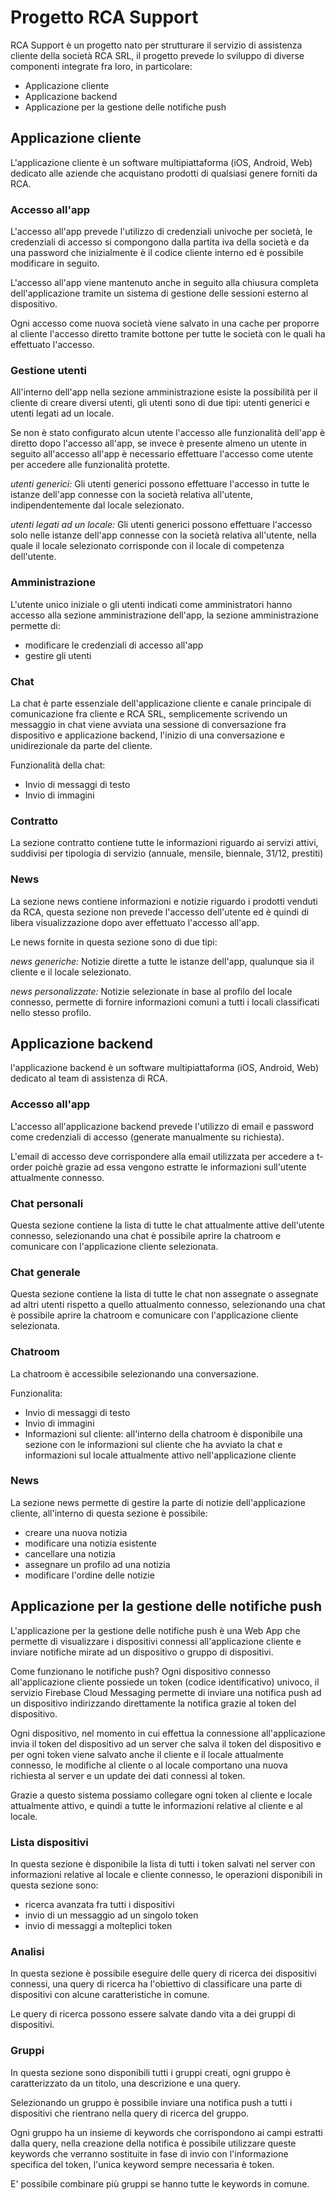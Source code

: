 # Progetto RCA Support

RCA Support è un progetto nato per strutturare il servizio di assistenza cliente della società RCA SRL, il progetto prevede lo sviluppo di diverse componenti integrate fra loro, in particolare:

 - Applicazione cliente
 - Applicazione backend
 - Applicazione per la gestione delle notifiche push
 
## Applicazione cliente

L'applicazione cliente è un software multipiattaforma (iOS, Android, Web) dedicato alle aziende che acquistano prodotti di qualsiasi genere forniti da RCA.

### Accesso all'app

L'accesso all'app prevede l'utilizzo di credenziali univoche per società, le credenziali  di accesso si compongono dalla partita iva della società e da una password che inizialmente è il codice cliente interno ed è possibile modificare in seguito.

L'accesso all'app viene mantenuto anche in seguito alla chiusura completa dell'applicazione tramite un sistema di gestione delle sessioni esterno al dispositivo.

Ogni accesso come nuova società viene salvato in una cache per proporre al cliente l'accesso diretto tramite bottone per tutte le società con le quali ha effettuato l'accesso.

### Gestione utenti

All'interno dell'app nella sezione amministrazione esiste la possibilità per il cliente di creare diversi utenti, gli utenti sono di due tipi: utenti generici e utenti legati ad un locale.

Se non è stato configurato alcun utente l'accesso alle funzionalità dell'app è diretto dopo l'accesso all'app, se invece è presente almeno un utente in seguito all'accesso all'app è necessario effettuare l'accesso come utente per accedere alle funzionalità protette.

*utenti generici:*
Gli utenti generici possono effettuare l'accesso in tutte le istanze dell'app connesse con la società relativa all'utente, indipendentemente dal locale selezionato. 

*utenti legati ad un locale:*
Gli utenti generici possono effettuare l'accesso solo nelle istanze dell'app connesse con la società relativa all'utente, nella quale il locale selezionato corrisponde con il locale di competenza dell'utente.

### Amministrazione

L'utente unico iniziale o gli utenti indicati come amministratori hanno accesso alla sezione amministrazione dell'app, la sezione amministrazione permette di:
- modificare le credenziali di accesso all'app
- gestire gli utenti

### Chat

La chat è parte essenziale dell'applicazione cliente e canale principale di comunicazione fra cliente e RCA SRL, semplicemente scrivendo un messaggio in chat viene avviata una sessione di conversazione fra dispositivo e applicazione backend, l'inizio di una conversazione e unidirezionale da parte del cliente.

Funzionalità della chat:
- Invio di messaggi di testo
- Invio di immagini

### Contratto

La sezione contratto contiene tutte le informazioni riguardo ai servizi attivi, suddivisi per tipologia di servizio (annuale, mensile, biennale, 31/12, prestiti)

### News

La sezione news contiene informazioni e notizie riguardo i prodotti venduti da RCA, questa sezione non prevede l'accesso dell'utente ed è quindi di libera visualizzazione dopo aver effettuato l'accesso all'app.

Le news fornite in questa sezione sono di due tipi: 

*news generiche:*
Notizie dirette a tutte le istanze dell'app, qualunque sia il cliente e il locale selezionato. 

*news personalizzate:*
Notizie selezionate in base al profilo del locale connesso, permette di fornire informazioni comuni a tutti i locali classificati nello stesso profilo. 


## Applicazione backend

l'applicazione backend è un software multipiattaforma (iOS, Android, Web) dedicato al team di assistenza di RCA.

### Accesso all'app

L'accesso all'applicazione backend prevede l'utilizzo di email e password come credenziali di accesso (generate manualmente su richiesta).

L'email di accesso deve corrispondere alla email utilizzata per accedere a t-order poichè grazie ad essa vengono estratte le informazioni sull'utente attualmente connesso.

### Chat personali

Questa sezione contiene la lista di tutte le chat attualmente attive dell'utente connesso, selezionando una chat è possibile aprire la chatroom e comunicare con l'applicazione cliente selezionata.

### Chat generale

Questa sezione contiene la lista di tutte le chat non assegnate o assegnate ad altri utenti rispetto a quello attualmento connesso, selezionando una chat è possibile aprire la chatroom e comunicare con l'applicazione cliente selezionata.

### Chatroom

La chatroom è accessibile selezionando una conversazione.

Funzionalita:
- Invio di messaggi di testo
- Invio di immagini
- Informazioni sul cliente: all'interno della chatroom è disponibile una sezione con le informazioni sul cliente che ha avviato la chat e informazioni sul locale attualmente attivo nell'applicazione cliente

### News

La sezione news permette di gestire la parte di notizie dell'applicazione cliente, all'interno di questa sezione è possibile:
- creare una nuova notizia
- modificare una notizia esistente
- cancellare una notizia
- assegnare un profilo ad una notizia
- modificare l'ordine delle notizie


## Applicazione per la gestione delle notifiche push

L'applicazione per la gestione delle notifiche push è una Web App che permette di visualizzare i dispositivi connessi all'applicazione cliente e inviare notifiche mirate ad un dispositivo o gruppo di dispositivi.

Come funzionano le notifiche push?
Ogni dispositivo connesso all'applicazione cliente possiede un token (codice identificativo) univoco, il servizio Firebase Cloud Messaging permette di inviare una notifica push ad un dispositivo indirizzando direttamente la notifica grazie al token del dispositivo. 

Ogni dispositivo, nel momento in cui effettua la connessione all'applicazione invia il token del dispositivo ad un server che salva il token del dispositivo e per ogni token viene salvato anche il cliente e il locale attualmente connesso, le modifiche al cliente o al locale comportano una nuova richiesta al server e un update dei dati connessi al token. 

Grazie a questo sistema possiamo collegare ogni token al cliente e locale attualmente attivo, e quindi a tutte le informazioni relative al cliente e al locale.

### Lista dispositivi

In questa sezione è disponibile la lista di tutti i token salvati nel server con informazioni relative al locale e cliente connesso, le operazioni disponibili in questa sezione sono:
- ricerca avanzata fra tutti i dispositivi
- invio di un messaggio ad un singolo token
- invio di messaggi a molteplici token

### Analisi

In questa sezione è possibile eseguire delle query di ricerca dei dispositivi connessi, una query di ricerca ha l'obiettivo di classificare una parte di dispositivi con alcune caratteristiche in comune. 

Le query di ricerca possono essere salvate dando vita a dei gruppi di dispositivi.

### Gruppi

In questa sezione sono disponibili tutti i gruppi creati, ogni gruppo è caratterizzato da un titolo, una descrizione e una query.

Selezionando un gruppo è possibile inviare una notifica push a tutti i dispositivi che rientrano nella query di ricerca del gruppo.

Ogni gruppo ha un insieme di keywords che corrispondono ai campi estratti dalla query, nella creazione della notifica è possibile utilizzare queste keywords che verranno sostituite in fase di invio con l'informazione specifica del token, l'unica keyword sempre necessaria è token. 

E' possibile combinare più gruppi se hanno tutte le keywords in comune.





